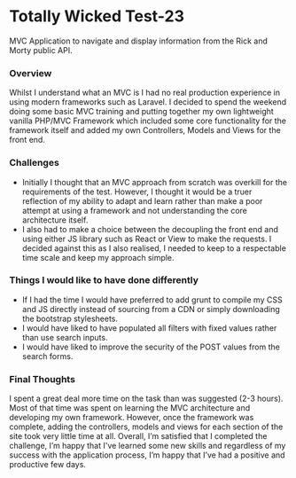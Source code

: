 # Totally Wicked Test-23
MVC Application to navigate and display information from the Rick and Morty public API. 

### Overview
Whilst I understand what an MVC is I had no real production experience in using modern frameworks such as Laravel. I decided to spend the weekend doing some basic MVC training and putting together my own lightweight vanilla PHP/MVC Framework which included some core functionality for the framework itself and added my own Controllers, Models and Views for the front end.

### Challenges
- Initially I thought that an MVC approach from scratch was overkill for the requirements of the test. However, I thought it would be a truer reflection of my ability to adapt and learn rather than make a poor attempt at using a framework and not understanding the core architecture itself.
- I also had to make a choice between the decoupling the front end and using either JS library such as React or View to make the requests. I decided against this as I also realised, I needed to keep to a respectable time scale and keep my approach simple. 

### Things I would like to have done differently
- If I had the time I would have preferred to add grunt to compile my CSS and JS directly instead of sourcing from a CDN or simply downloading the bootstrap stylesheets. 
- I would have liked to have populated all filters with fixed values rather than use search inputs. 
- I would have liked to improve the security of the POST values from the search forms. 

### Final Thoughts
I spent a great deal more time on the task than was suggested (2-3 hours). Most of that time was spent on learning the MVC architecture and developing my own framework. However, once the framework was complete, adding the controllers, models and views for each section of the site took very little time at all. Overall, I’m satisfied that I completed the challenge, I’m happy that I've learned some new skills and regardless of my success with the application process, I’m happy that I’ve had a positive and productive few days. 
